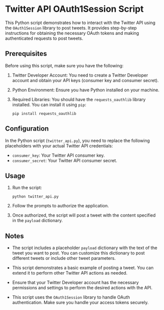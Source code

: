 # Twitter API OAuth1Session Script

This Python script demonstrates how to interact with the Twitter API using the `OAuth1Session` library to post tweets. It provides step-by-step instructions for obtaining the necessary OAuth tokens and making authenticated requests to post tweets.

## Prerequisites

Before using this script, make sure you have the following:

1. Twitter Developer Account: You need to create a Twitter Developer account and obtain your API keys (consumer key and consumer secret).

2. Python Environment: Ensure you have Python installed on your machine.

3. Required Libraries: You should have the `requests_oauthlib` library installed. You can install it using `pip`:

   ```shell
   pip install requests_oauthlib
   ```

## Configuration

In the Python script (`twitter_api.py`), you need to replace the following placeholders with your actual Twitter API credentials:

- `consumer_key`: Your Twitter API consumer key.
- `consumer_secret`: Your Twitter API consumer secret.

## Usage

1. Run the script:

   ```shell
   python twitter_api.py
   ```

2. Follow the prompts to authorize the application.

3. Once authorized, the script will post a tweet with the content specified in the `payload` dictionary.

## Notes

- The script includes a placeholder `payload` dictionary with the text of the tweet you want to post. You can customize this dictionary to post different tweets or include other tweet parameters.

- This script demonstrates a basic example of posting a tweet. You can extend it to perform other Twitter API actions as needed.

- Ensure that your Twitter Developer account has the necessary permissions and settings to perform the desired actions with the API.

- This script uses the `OAuth1Session` library to handle OAuth authentication. Make sure you handle your access tokens securely.

